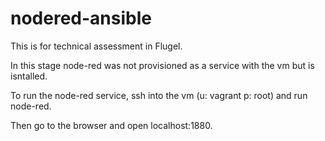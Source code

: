 # nodered-ansible

This is for technical assessment in Flugel.

In this stage node-red was not provisioned as a service with the vm but is isntalled.

To run the node-red service, ssh into the vm (u: vagrant p: root) and run node-red.

Then go to the browser and open localhost:1880.
